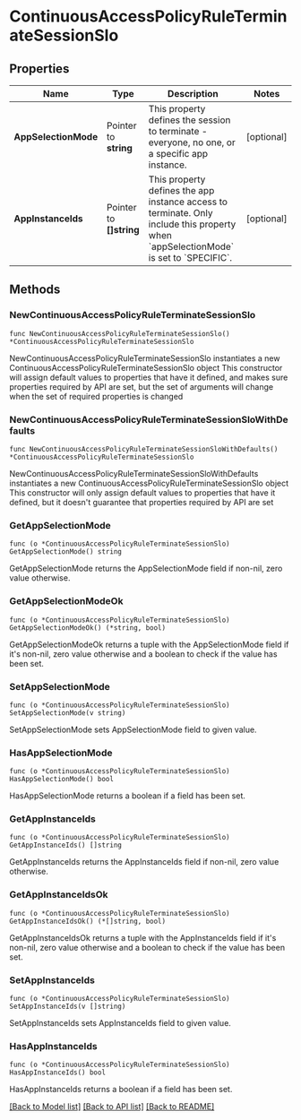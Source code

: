# ContinuousAccessPolicyRuleTerminateSessionSlo

## Properties

Name | Type | Description | Notes
------------ | ------------- | ------------- | -------------
**AppSelectionMode** | Pointer to **string** | This property defines the session to terminate - everyone, no one, or a specific app instance. | [optional] 
**AppInstanceIds** | Pointer to **[]string** | This property defines the app instance access to terminate. Only include this property when &#x60;appSelectionMode&#x60; is set to &#x60;SPECIFIC&#x60;. | [optional] 

## Methods

### NewContinuousAccessPolicyRuleTerminateSessionSlo

`func NewContinuousAccessPolicyRuleTerminateSessionSlo() *ContinuousAccessPolicyRuleTerminateSessionSlo`

NewContinuousAccessPolicyRuleTerminateSessionSlo instantiates a new ContinuousAccessPolicyRuleTerminateSessionSlo object
This constructor will assign default values to properties that have it defined,
and makes sure properties required by API are set, but the set of arguments
will change when the set of required properties is changed

### NewContinuousAccessPolicyRuleTerminateSessionSloWithDefaults

`func NewContinuousAccessPolicyRuleTerminateSessionSloWithDefaults() *ContinuousAccessPolicyRuleTerminateSessionSlo`

NewContinuousAccessPolicyRuleTerminateSessionSloWithDefaults instantiates a new ContinuousAccessPolicyRuleTerminateSessionSlo object
This constructor will only assign default values to properties that have it defined,
but it doesn't guarantee that properties required by API are set

### GetAppSelectionMode

`func (o *ContinuousAccessPolicyRuleTerminateSessionSlo) GetAppSelectionMode() string`

GetAppSelectionMode returns the AppSelectionMode field if non-nil, zero value otherwise.

### GetAppSelectionModeOk

`func (o *ContinuousAccessPolicyRuleTerminateSessionSlo) GetAppSelectionModeOk() (*string, bool)`

GetAppSelectionModeOk returns a tuple with the AppSelectionMode field if it's non-nil, zero value otherwise
and a boolean to check if the value has been set.

### SetAppSelectionMode

`func (o *ContinuousAccessPolicyRuleTerminateSessionSlo) SetAppSelectionMode(v string)`

SetAppSelectionMode sets AppSelectionMode field to given value.

### HasAppSelectionMode

`func (o *ContinuousAccessPolicyRuleTerminateSessionSlo) HasAppSelectionMode() bool`

HasAppSelectionMode returns a boolean if a field has been set.

### GetAppInstanceIds

`func (o *ContinuousAccessPolicyRuleTerminateSessionSlo) GetAppInstanceIds() []string`

GetAppInstanceIds returns the AppInstanceIds field if non-nil, zero value otherwise.

### GetAppInstanceIdsOk

`func (o *ContinuousAccessPolicyRuleTerminateSessionSlo) GetAppInstanceIdsOk() (*[]string, bool)`

GetAppInstanceIdsOk returns a tuple with the AppInstanceIds field if it's non-nil, zero value otherwise
and a boolean to check if the value has been set.

### SetAppInstanceIds

`func (o *ContinuousAccessPolicyRuleTerminateSessionSlo) SetAppInstanceIds(v []string)`

SetAppInstanceIds sets AppInstanceIds field to given value.

### HasAppInstanceIds

`func (o *ContinuousAccessPolicyRuleTerminateSessionSlo) HasAppInstanceIds() bool`

HasAppInstanceIds returns a boolean if a field has been set.


[[Back to Model list]](../README.md#documentation-for-models) [[Back to API list]](../README.md#documentation-for-api-endpoints) [[Back to README]](../README.md)


